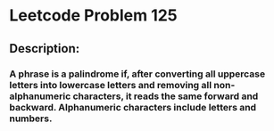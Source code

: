 # Leetcode Problem 125

## Description: 
### A phrase is a palindrome if, after converting all uppercase letters into lowercase letters and removing all non-alphanumeric characters, it reads the same forward and backward. Alphanumeric characters include letters and numbers.
